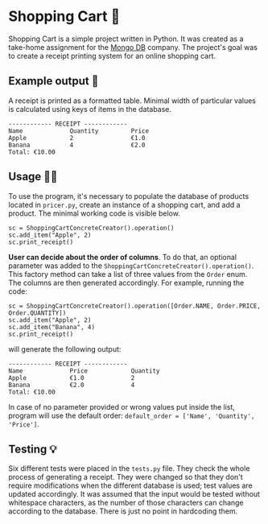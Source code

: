 # Shopping Cart 🤑

Shopping Cart is a simple project written in Python. It was created as a take-home assignment 
for the [Mongo DB](https://www.mongodb.com) company. The project's goal was to create a receipt printing system
for an online shopping cart.

## Example output 🥳
A receipt is printed as a formatted table. Minimal width of particular values is calculated using keys of items in the 
database.
```
------------ RECEIPT ------------
Name             Quantity         Price           
Apple            2                €1.0            
Banana           4                €2.0            
Total: €10.00
```

## Usage 👨‍💻
To use the program, it's necessary to populate the database of products located in `pricer.py`, create an
instance of a shopping cart, and add a product. The minimal working code is visible below.
```
sc = ShoppingCartConcreteCreator().operation()
sc.add_item("Apple", 2)
sc.print_receipt()
```
**User can decide about the order of columns**. To do that, an optional parameter was added to the 
`ShoppingCartConcreteCreator().operation()`. This factory method can take a list of three values from the `Order` 
enum. The columns are then generated accordingly. For example, running the code:
```
sc = ShoppingCartConcreteCreator().operation([Order.NAME, Order.PRICE, Order.QUANTITY])
sc.add_item("Apple", 2)
sc.add_item("Banana", 4)
sc.print_receipt()
```
will generate the following output:
```
------------ RECEIPT ------------
Name             Price            Quantity        
Apple            €1.0             2               
Banana           €2.0             4               
Total: €10.00
```
In case of no parameter provided or wrong values put inside the list, program will use the default order:
`default_order = ['Name', 'Quantity', 'Price']`.

## Testing 💡
Six different tests were placed in the `tests.py` file. They check the whole process of generating a receipt. They were
changed so that they don't require modifications when the different database is used; test values are updated accordingly.
It was assumed that the input would be tested without whitespace characters, as the number of those characters
can change according to the database. There is just no point in hardcoding them. 